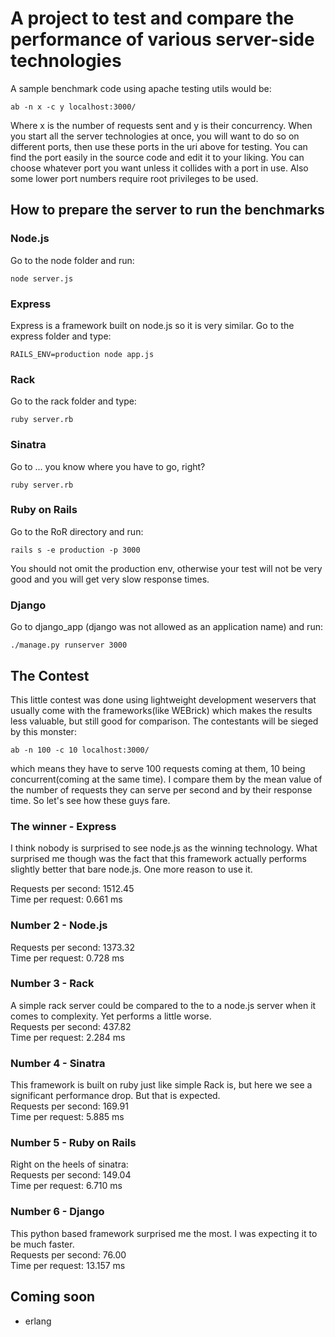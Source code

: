 # A project to test and compare the performance of various server-side technologies

A sample benchmark code using apache testing utils would be:

```
ab -n x -c y localhost:3000/
```

Where x is the number of requests sent and y is their concurrency. When you start all the server technologies at once, you will want to do so on different ports, then use these ports in the uri above for testing. You can find the port easily in the source code and edit it to your liking. You can choose whatever port you want unless it collides with a port in use. Also some lower port numbers require root privileges to be used.

## How to prepare the server to run the benchmarks

### Node.js
Go to the node folder and run:

```node server.js```

### Express
Express is a framework built on node.js so it is very similar. Go to the express folder and type:

```RAILS_ENV=production node app.js```

### Rack
Go to the rack folder and type:

```ruby server.rb```

### Sinatra
Go to ... you know where you have to go, right?

```ruby server.rb```

### Ruby on Rails
Go to the RoR directory and run:

```rails s -e production -p 3000```

You should not omit the production env, otherwise your test will not be very good and you will get very slow response times.

### Django
Go to django_app (django was not allowed as an application name) and run:

```./manage.py runserver 3000```


## The Contest
This little contest was done using lightweight development weservers that usually come with the frameworks(like WEBrick) which makes the results less valuable, but still good for comparison. The contestants will be sieged by this monster:

```ab -n 100 -c 10 localhost:3000/```

which means they have to serve 100 requests coming at them, 10 being concurrent(coming at the same time). I compare them by the mean value of the number of requests they can serve per second and by their response time. So let's see how these guys fare.

### The winner - Express
I think nobody is surprised to see node.js as the winning technology. What surprised me though was the fact that this framework actually performs slightly better that bare node.js. One more reason to use it.

Requests per second:    1512.45  
Time per request:       0.661 ms  

### Number 2 - Node.js
Requests per second:    1373.32  
Time per request:       0.728 ms  

### Number 3 - Rack
A simple rack server could be compared to the to a node.js server when it comes to complexity. Yet performs a little worse.  
Requests per second:    437.82  
Time per request:       2.284 ms  

### Number 4 - Sinatra
This framework is built on ruby just like simple Rack is, but here we see a significant performance drop. But that is expected.  
Requests per second:    169.91  
Time per request:       5.885 ms  

### Number 5 - Ruby on Rails
Right on the heels of sinatra:  
Requests per second:    149.04  
Time per request:       6.710 ms  

### Number 6 - Django
This python based framework surprised me the most. I was expecting it to be much faster.  
Requests per second:    76.00  
Time per request:       13.157 ms  

## Coming soon
- erlang
